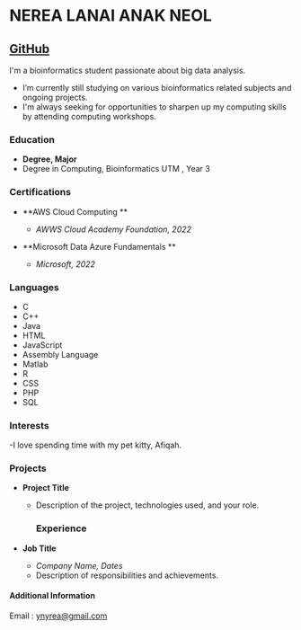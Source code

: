 # NEREA LANAI ANAK NEOL 
## [GitHub](https://github.com/Nerea24)

I'm a bioinformatics student passionate about big data analysis. 

- I’m currently still studying on various bioinformatics related subjects and ongoing projects.
- I'm always seeking for opportunities to sharpen up my computing skills by attending computing workshops.

### Education

- **Degree, Major**
- Degree in Computing, Bioinformatics
   UTM , Year 3

### Certifications

- **AWS Cloud Computing **
  - *AWWS Cloud Academy Foundation, 2022*

- **Microsoft Data Azure Fundamentals **
  - *Microsoft, 2022*
    
 
  
### Languages

- C
- C++
- Java
- HTML
- JavaScript
- Assembly Language
- Matlab
- R
- CSS
- PHP
- SQL

### Interests

-I love spending time with my pet kitty, Afiqah.


### Projects

- **Project Title**
  - Description of the project, technologies used, and your role.

 
    ### Experience

- **Job Title**
  - *Company Name, Dates*
  - Description of responsibilities and achievements.




#### Additional Information
Email : ynyrea@gmail.com

